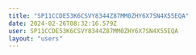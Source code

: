 ```yaml
---
title: "SP11CCDE53K6CSVY8344Z87MM0ZHY6X7SN4X55EQA"
date: 2024-02-26T08:32:16.579Z
user: SP11CCDE53K6CSVY8344Z87MM0ZHY6X7SN4X55EQA
layout: "users"
---
```

    